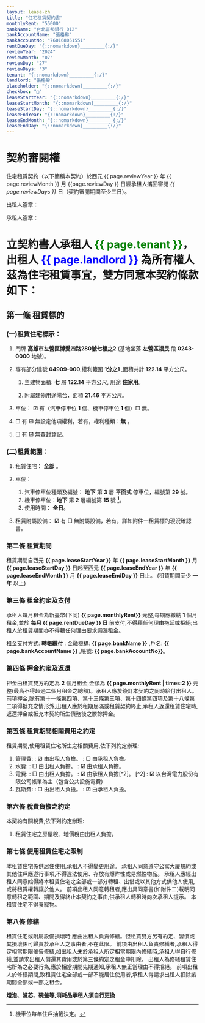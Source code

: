 ```yaml
---
layout: lease-zh
title: "住宅租賃契約書"
monthlyRent: "55000"
bankName: "台北富邦銀行 012"
bankAccountName: "張格齡"
bankAccountNo: "760168051551"
rentDueDay: "{::nomarkdown}_________{:/}"
reviewYear: "2024"
reviewMonth: "07"
reviewDay: "27"
reviewDays: "3"
tenant: "{::nomarkdown}_________{:/}"
landlord: "張格齡"
placeholder: "{::nomarkdown}_________{:/}"
checkbox: "□"
leaseStartYear: "{::nomarkdown}_________{:/}"
leaseStartMonth: "{::nomarkdown}_________{:/}"
leaseStartDay: "{::nomarkdown}_________{:/}"
leaseEndYear: "{::nomarkdown}_________{:/}"
leaseEndMonth: "{::nomarkdown}_________{:/}"
leaseEndDay: "{::nomarkdown}_________{:/}"
---
```



# 契約審閱權  

住宅租賃契約（以下簡稱本契約）於西元 {{ page.reviewYear }} 年 {{ page.reviewMonth }} 月 {{page.reviewDay }} 日經承租人攜回審閱 _{{ page.reviewDays }}_ 日（契約審閱期間至少三日）。 


出租人簽章： 

承租人簽章： 




# 立契約書人承租人 <span style="color:green">**{{ page.tenant }}**</span>，出租人 <span style="color:blue">**{{ page.landlord }}**</span> 為所有權人茲為住宅租賃事宜，雙方同意本契約條款如下： 


## 第一條 租賃標的 

### (一)租賃住宅標示： 

1. 門牌 **高雄市左營區博愛四路280號七樓之2** (基地坐落 **左營區福民** 段 **0243-0000** 地號)。

1. 專有部分建號 **04909-000**,權利範圍 **1分之1** ,面積共計 **122.14** 平方公尺。

   1. 主建物面積: **七** 層 **122.14** 平方公尺, 用途 **住家用**。

   1. 附屬建物用途陽台，面積 **21.46** 平方公尺。 

1. 車位： **☑** 有（汽車停車位 **1** 個、機車停車位 **1** 個）□ 無。 

1. □ 有 **☑** 無設定他項權利，若有，權利種類：**無** 。 

1. □ 有 **☑** 無查封登記。 

### (二)租賃範圍： 

1. 租賃住宅： **全部** 。 

1. 車位： 

   1. 汽車停車位種類及編號： 
**地下** 第 **3** 層 **平面式** 停車位，編號第  **29**  號。 
   1. 機車停車位：**地下** 第 **2** 層編號第 **15** 號 **[^1]**。 
   1. 使用時間： **全日**。
 

1. 租賃附屬設備： **☑** 有 □ 無附屬設備，若有，詳如附件一租賃標的現況確認書。 

[^1]: 機車位每年住戶抽籤決定。

### 第二條 租賃期間

租賃期間自西元 **{{ page.leaseStartYear }}** 年 **{{ page.leaseStartMonth }}** 月 **{{ page.leaseStartDay }}** 日起至西元 **{{ page.leaseEndYear }}** 年 **{{ page.leaseEndMonth }}** 月 **{{ page.leaseEndDay }}** 日止。
(租賃期間至少 **一年** 以上)

### 第三條 租金約定及支付

承租人每月租金為新臺幣(下同) **{{ page.monthlyRent}}** 元整,每期應繳納 **1** 個月租金,並於 **每月 {{ page.rentDueDay }} 日** 前支付,不得藉任何理由拖延或拒絕;出租人於租賃期間亦不得藉任何理由要求調漲租金。

租金支付方式: **轉帳繳付** : 金融機構: **{{ page.bankName }}** ,戶名: **{{ page.bankAccountName }}** ,帳號: **{{ page.bankAccountNo}}**。

### 第四條 押金約定及返還

押金由租賃雙方約定為 **2** 個月租金,金額為 **{{ page.monthlyRent | times:2 }}** 元整(最高不得超過二個月租金之總額)。承租人應於簽訂本契約之同時給付出租人。 前項押金,除有第十一條第四項、第十三條第三項、第十四條第四項及第十八條第二項得抵充之情形外,出租人應於租期屆滿或租賃契約終止,承租人返還租賃住宅時,返還押金或抵充本契約所生債務後之賸餘押金。

### 第五條 租賃期間相關費用之約定

租賃期間,使用租賃住宅所生之相關費用,依下列約定辦理:
1. 管理費:
: **☑** 由出租人負擔。
: □ 由承租人負擔。
1. 水費:
: □ 由出租人負擔。
: **☑** 由承租人負擔。
1. 電費:
: □ 由出租人負擔。
: **☑** 由承租人負擔[^2]。
[^2] : **☑** 以台灣電力股份有限公司帳單為主（包含公共設施電費)
1. 瓦斯費:
: □ 由出租人負擔。
: **☑** 由承租人負擔。

### 第六條 稅費負擔之約定

本契約有關稅費,依下列約定辦理:
1. 租賃住宅之房屋稅、地價稅由出租人負擔。

### 第七條 使用租賃住宅之限制

本租賃住宅係供居住使用,承租人不得變更用途。
承租人同意遵守公寓大廈規約或其他住戶應遵行事項,不得違法使用、存放有爆炸性或易燃性物品。
承租人應經出租人同意始得將本租賃住宅之全部或一部分轉租、出借或以其他方式供他人使用,或將租賃權轉讓於他人。
前項出租人同意轉租者,應出具同意書(如附件二)載明同意轉租之範圍、期間及得終止本契約之事由,供承租人轉租時向次承租人提示。
本租賃住宅不得養寵物。

### 第八條 修繕

租賃住宅或附屬設備損壞時,應由出租人負責修繕。但租賃雙方另有約定、習慣或其損壞係可歸責於承租人之事由者,不在此限。
前項由出租人負責修繕者,承租人得定相當期限催告修繕,如出租人未於承租人所定相當期限內修繕時,承租人得自行修繕,並請求出租人償還其費用或於第三條約定之租金中扣除。
出租人為修繕租賃住宅所為之必要行為,應於相當期間先期通知,承租人無正當理由不得拒絕。
前項出租人於修繕期間,致租賃住宅全部或一部不能居住使用者,承租人得請求出租人扣除該期間全部或一部之租金。

**燈泡、濾芯、碗盤等,消耗品承租人須自行更換**
